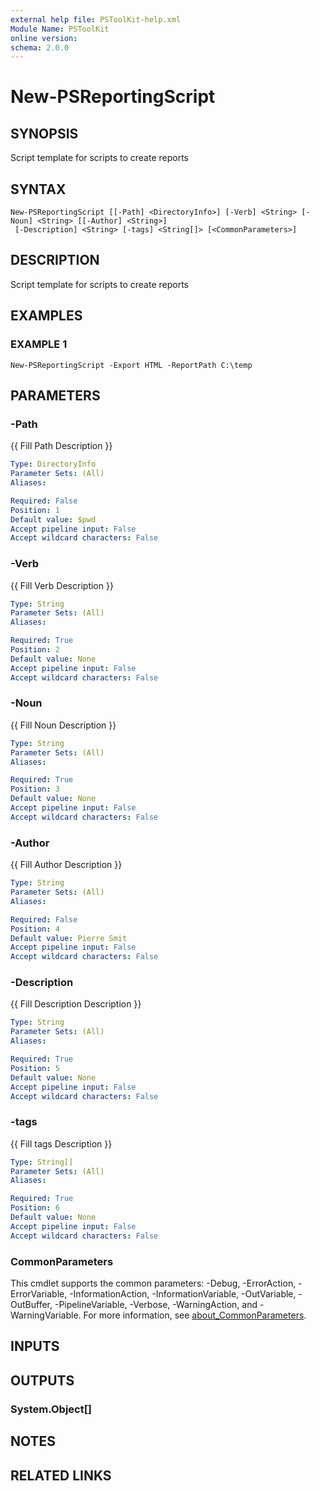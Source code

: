 ```yaml
---
external help file: PSToolKit-help.xml
Module Name: PSToolKit
online version:
schema: 2.0.0
---
```


# New-PSReportingScript

## SYNOPSIS
Script template for scripts to create reports

## SYNTAX

```
New-PSReportingScript [[-Path] <DirectoryInfo>] [-Verb] <String> [-Noun] <String> [[-Author] <String>]
 [-Description] <String> [-tags] <String[]> [<CommonParameters>]
```

## DESCRIPTION
Script template for scripts to create reports

## EXAMPLES

### EXAMPLE 1
```
New-PSReportingScript -Export HTML -ReportPath C:\temp
```

## PARAMETERS

### -Path
{{ Fill Path Description }}

```yaml
Type: DirectoryInfo
Parameter Sets: (All)
Aliases:

Required: False
Position: 1
Default value: $pwd
Accept pipeline input: False
Accept wildcard characters: False
```

### -Verb
{{ Fill Verb Description }}

```yaml
Type: String
Parameter Sets: (All)
Aliases:

Required: True
Position: 2
Default value: None
Accept pipeline input: False
Accept wildcard characters: False
```

### -Noun
{{ Fill Noun Description }}

```yaml
Type: String
Parameter Sets: (All)
Aliases:

Required: True
Position: 3
Default value: None
Accept pipeline input: False
Accept wildcard characters: False
```

### -Author
{{ Fill Author Description }}

```yaml
Type: String
Parameter Sets: (All)
Aliases:

Required: False
Position: 4
Default value: Pierre Smit
Accept pipeline input: False
Accept wildcard characters: False
```

### -Description
{{ Fill Description Description }}

```yaml
Type: String
Parameter Sets: (All)
Aliases:

Required: True
Position: 5
Default value: None
Accept pipeline input: False
Accept wildcard characters: False
```

### -tags
{{ Fill tags Description }}

```yaml
Type: String[]
Parameter Sets: (All)
Aliases:

Required: True
Position: 6
Default value: None
Accept pipeline input: False
Accept wildcard characters: False
```

### CommonParameters
This cmdlet supports the common parameters: -Debug, -ErrorAction, -ErrorVariable, -InformationAction, -InformationVariable, -OutVariable, -OutBuffer, -PipelineVariable, -Verbose, -WarningAction, and -WarningVariable. For more information, see [about_CommonParameters](http://go.microsoft.com/fwlink/?LinkID=113216).

## INPUTS

## OUTPUTS

### System.Object[]
## NOTES

## RELATED LINKS
